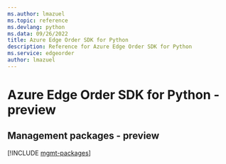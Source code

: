 ```yaml
---
ms.author: lmazuel
ms.topic: reference
ms.devlang: python
ms.data: 09/26/2022
title: Azure Edge Order SDK for Python
description: Reference for Azure Edge Order SDK for Python
ms.service: edgeorder
author: lmazuel
---
```

# Azure Edge Order SDK for Python - preview

## Management packages - preview
[!INCLUDE [mgmt-packages](edge-order-mgmt-index.md)]
